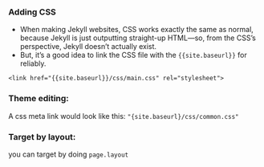 ### Adding CSS
- When making Jekyll websites, CSS works exactly the same as normal, because Jekyll is just outputting straight-up HTML—so, from the CSS’s perspective, Jekyll doesn’t actually exist.
- But, it’s a good idea to link the CSS file with the `{{site.baseurl}}` for reliably.
```
<link href="{{site.baseurl}}/css/main.css" rel="stylesheet">
```

### Theme editing:
A css meta link would look like this: `"{site.baseurl}/css/common.css"`

### Target by layout:
you can target by doing `page.layout`
